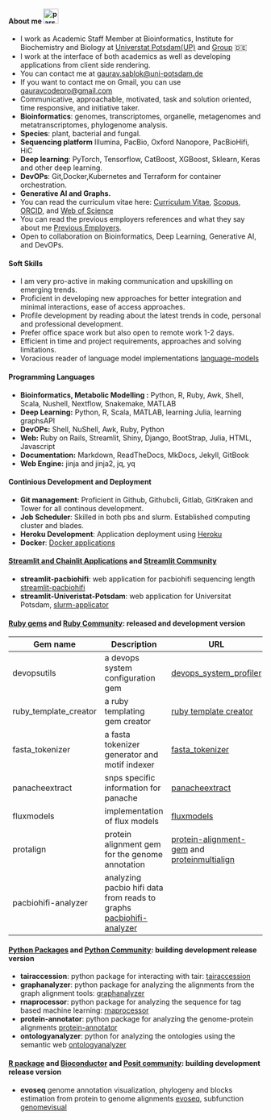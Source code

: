 #### About me <img width="30" height="30" src="https://img.icons8.com/dotty/100/parse-resumes.png" alt="parse-resumes"/>
 - I work as Academic Staff Member at Bioinformatics, Institute for Biochemistry and Biology at [Universtat Potsdam(UP)](https://www.uni-potsdam.de/de/) and [Group](https://www.uni-potsdam.de/en/ibb-bioinformatik/members/gaurav-sablok) :de:
 - I work at the interface of both academics as well as developing applications from client side rendering. 
 - You can contact me at [gaurav.sablok@uni-potsdam.de](mailto:gaurav.sablok@uni-potsdam.de)
 - If you want to contact me on Gmail, you can use [gauravcodepro@gmail.com](mailto:gauravcodepro@gmail.com)
 - Communicative, approachable, motivated, task and solution oriented, time responsive, and initiative taker. 
 - **Bioinformatics**: genomes, transcriptomes, organelle, metagenomes and metatranscriptomes, phylogenome analysis. 
 - **Species**: plant, bacterial and fungal.
 - **Sequencing platform** Illumina, PacBio, Oxford Nanopore, PacBioHifi, HiC
 - **Deep learning**: PyTorch, Tensorflow, CatBoost, XGBoost, Sklearn, Keras and other deep learning. 
 - **DevOPs**: Git,Docker,Kubernetes and Terraform for container orchestration.
 - **Generative AI and Graphs.**
 - You can read the curriculum vitae here: [Curriculum Vitae](https://drive.google.com/file/d/10M2skWJsLLx_-Hze7rHxH-bTT-2VJ_if/view?usp=sharing), [Scopus](https://www.scopus.com/authid/detail.uri?authorId=36633064300), [ORCID](https://orcid.org/0000-0002-4157-9405), and [Web of Science](https://www.webofscience.com/wos/author/record/C-5940-2014)
 - You can read the previous employers references and what they say about me [Previous Employers](https://drive.google.com/file/d/1KgQLycgD1S9ztJpt9McQ2yH5lZIUJAgb/view?usp=sharing). 
 - Open to collaboration on Bioinformatics, Deep Learning, Generative AI, and DevOPs.

#### Soft Skills 
- I am very pro-active in making communication and upskilling on emerging trends.
- Proficient in developing new approaches for better integration and minimal interactions, ease of access approaches.
- Profile development by reading about the latest trends in code, personal and professional development.
- Prefer office space work but also open to remote work 1-2 days.
- Efficient in time and project requirements, approaches and solving limitations.
- Voracious reader of language model implementations [language-models](https://paperswithcode.com/)

#### Programming Languages 
- **Bioinformatics, Metabolic Modelling :**  Python, R, Ruby, Awk, Shell, Scala, Nushell, Nextflow, Snakemake, MATLAB
- **Deep Learning:**  Python, R, Scala, MATLAB, learning Julia, learning graphsAPI
- **DevOPs:** Shell, NuShell, Awk, Ruby, Python
- **Web:** Ruby on Rails, Streamlit, Shiny, Django, BootStrap, Julia, HTML, Javascript
- **Documentation:** Markdown, ReadTheDocs, MkDocs, Jekyll, GitBook
- **Web Engine:** jinja and jinja2, jq, yq

#### Continious Development and Deployment 
- **Git management**: Proficient in Github, Githubcli, Gitlab, GitKraken and Tower for all continous development.
- **Job Scheduler**: Skilled in both pbs and slurm. Established computing cluster and blades.
- **Heroku Development**: Application deployment using [Heroku](https://devcenter.heroku.com/)
- **Docker**: [Docker applications](https://hub.docker.com/u/gauravcodepro)
  
#### [Streamlit and Chainlit Applications](https://streamlit.io/) and [Streamlit Community](https://discuss.streamlit.io/) 
- **streamlit-pacbiohifi**: web application for pacbiohifi sequencing length [streamlit-pacbiohifi](https://pacbiohifi.streamlit.app/) 
- **streamlit-Univeristat-Potsdam**: web application for Universitat Potsdam, [slurm-applicator](https://sup-application.streamlit.app/)

#### [Ruby gems](https://rubygems.org/profiles/gauravcodepro) and [Ruby Community](https://www.ruby-forum.com/): released and development version 
| Gem name | Description | URL |
|----------|-------------|------|
| devopsutils | a devops system configuration gem | [devops_system_profiler](https://github.com/gauravcodepro/devops-system) |
| ruby_template_creator | a ruby templating gem creator | [ruby template creator](https://github.com/gauravcodepro/ruby_gem_creator) |
| fasta_tokenizer | a fasta tokenizer generator and motif indexer | [fasta_tokenizer](https://github.com/gauravcodepro/pacbiohifi-motif-scanner) |
| panacheextract | snps specific information for panache | [panacheextract](https://rubygems.org/gems/panacheextract) |
| fluxmodels | implementation of flux models | [fluxmodels](https://github.com/gauravcodepro/flux-models-ruby) |
| protalign | protein alignment gem for the genome annotation | [protein-alignment-gem](https://github.com/gauravcodepro/proteinalignment-annotation-gem) and [proteinmultialign](https://github.com/gauravcodepro/protein-multialign-gem) |
| pacbiohifi-analyzer | analyzing pacbio hifi data from reads to graphs [pacbiohifi-analyzer](https://github.com/gauravcodepro/pacbiohifi-analyzer) |

#### [Python Packages](https://pypi.org/user/gauravcodepro/) and [Python Community](https://www.python.org/community/): building development release version 
- **tairaccession**: python package for interacting with tair: [tairaccession](https://github.com/gauravcodepro/tairaccession)
- **graphanalyzer**: python package for analyzing the alignments from the graph alignment tools: [graphanalyzer](https://github.com/gauravcodepro/graphanalyzer)
- **rnaprocessor**: python package for analyzing the sequence for tag based machine learning: [rnaprocessor](https://github.com/gauravcodepro/rnaprocessor)
- **protein-annotator**: python package for analyzing the genome-protein alignments [protein-annotator](https://github.com/gauravcodepro/protein-annotator)
- **ontologyanalyzer**: python for analyzing the ontologies using the semantic web [ontologyanalyzer](https://github.com/gauravcodeproontologyanalyzer)

#### [R package](https://cran.r-project.org/web/packages/) and [Bioconductor](https://bioconductor.org/) and [Posit community](https://forum.posit.co/): building development release version 
- **evoseq** genome annotation visualization, phylogeny and blocks estimation from protein to genome alignments [evoseq](https://github.com/gauravcodepro/evoseq-genome-informatics), subfunction [genomevisual](https://github.com/gauravcodepro/genome-annotation-visualizer) 
